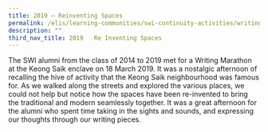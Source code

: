 ```yaml
---
title: 2019 — Reinventing Spaces
permalink: /elis/learning-communities/swi-continuity-activities/writing-marathon-re-inventing-spaces/
description: ""
third_nav_title: 2019   Re Inventing Spaces
---
```



The SWI alumni from the class of 2014 to 2019 met for a Writing Marathon at the Keong Saik enclave on 18 March 2019. It was a nostalgic afternoon of recalling the hive of activity that the Keong Saik neighbourhood was famous for. As we walked along the streets and explored the various places, we could not help but notice how the spaces have been re-invented to bring the traditional and modern seamlessly together. It was a great afternoon for the alumni who spent time taking in the sights and sounds, and expressing our thoughts through our writing pieces.
